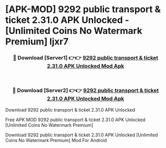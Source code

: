 # [APK-MOD] 9292 public transport & ticket 2.31.0 APK Unlocked - [Unlimited Coins No Watermark Premium] ljxr7



<div align="center">
<h3>🔴 Download [Server1] 👉👉 <a href="https://momento.my/?title=9292_public_transport_&_ticket_2.31.0_APK_Unlocked">9292 public transport & ticket 2.31.0 APK Unlocked Mod Apk</a></h3><br>

<h3>🔴 Download [Server2] 👉👉 <a href="https://momento.my/?title=9292_public_transport_&_ticket_2.31.0_APK_Unlocked">9292 public transport & ticket 2.31.0 APK Unlocked Mod Apk</a></h3>
</div>



Download 9292 public transport & ticket 2.31.0 APK Unlocked 

Free APK MOD 9292 public transport & ticket 2.31.0 APK Unlocked [Unlimited Coins No Watermark Premium]

Download 9292 public transport & ticket 2.31.0 APK Unlocked [Unlimited Coins No Watermark Premium] Mod For Android

